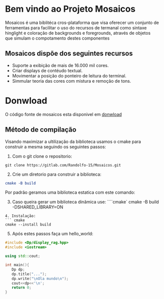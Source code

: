 Bem vindo ao Projeto Mosaicos
=============================

   Mosaicos é uma biblitéca cros-plataforma que visa oferecer um conjunto de ferramentas 
para facilitar o uso do recursos de termanal como sintaxe hinglight e coloração de 
backgrounds e foregrounds, através de objetos que simulam o compotamento destes componentes 

Mosaicos dispõe dos seguintes recursos
--------------------------------------

+ Suporte a exibição de mais de 16.000 mil cores.
+ Criar displays de contéudo textual.
+ Movimentar a posição do ponteiro de leitura do terminal.
+ Simmular teoria das cores com mistura e remoção de tons.

Donwload
========
O código fonte de mosaicos esta disponivel em [donwload](https://gitlab.com/Randolfo-15/Mosaicos.git)

Método de compilação
--------------------

Visando maximizar a ultilização da biblioteca usamos o cmake para construir a mesma
seguindo os seguintes passos:

1. Com o git clone o repositorio:
``` git
git clone https://gitlab.com/Randolfo-15/Mosaicos.git
```

2. Crie um diretorio para construir a biblioteca:
``` cmake
cmake -B build
```

Por padrão geramos uma biblioteca estatica com este comando:

3. Caso queira gerar um biblioteca dinâmica use:
````cmake`
cmake -B build -DSHARED_LIBRARY=ON
```
4. Instalação:
``` cmake
cmake --install build 
```
5. Após estes passos faça um hello_world:

``` c++
#include <Dp/display_rag.hpp>
#include <iostream>

using std::cout;

int main(){
   Dp dp;
   dp.title("...");
   dp.write("\nOla mundo\n");
   cout<<dp<<'\n';
   return 0;
}

```



